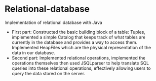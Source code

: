# Relational-database
Implementation of relational database with Java
- First part:
Constructed the basic building block of a table: Tuples, implemented a simple Catalog that keeps track of what tables are currently in the database and provides a way to access them. Implemented HeapFiles which are the physical representation of the data in our database.
- Second part:
Implemented relational operations, implemented the operations themselves then used JSQLparser to help translate SQL queries into these relational operations, effectively allowing users to query the data stored on the server.

